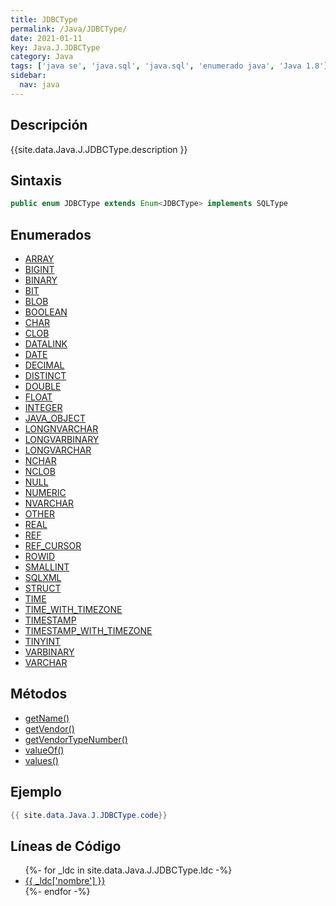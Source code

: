 ```yaml
---
title: JDBCType
permalink: /Java/JDBCType/
date: 2021-01-11
key: Java.J.JDBCType
category: Java
tags: ['java se', 'java.sql', 'java.sql', 'enumerado java', 'Java 1.8']
sidebar: 
  nav: java
---
```


## Descripción
{{site.data.Java.J.JDBCType.description }}

## Sintaxis
~~~java
public enum JDBCType extends Enum<JDBCType> implements SQLType
~~~

## Enumerados
* [ARRAY](/Java/JDBCType/ARRAY)
* [BIGINT](/Java/JDBCType/BIGINT)
* [BINARY](/Java/JDBCType/BINARY)
* [BIT](/Java/JDBCType/BIT)
* [BLOB](/Java/JDBCType/BLOB)
* [BOOLEAN](/Java/JDBCType/BOOLEAN)
* [CHAR](/Java/JDBCType/CHAR)
* [CLOB](/Java/JDBCType/CLOB)
* [DATALINK](/Java/JDBCType/DATALINK)
* [DATE](/Java/JDBCType/DATE)
* [DECIMAL](/Java/JDBCType/DECIMAL)
* [DISTINCT](/Java/JDBCType/DISTINCT)
* [DOUBLE](/Java/JDBCType/DOUBLE)
* [FLOAT](/Java/JDBCType/FLOAT)
* [INTEGER](/Java/JDBCType/INTEGER)
* [JAVA_OBJECT](/Java/JDBCType/JAVA_OBJECT)
* [LONGNVARCHAR](/Java/JDBCType/LONGNVARCHAR)
* [LONGVARBINARY](/Java/JDBCType/LONGVARBINARY)
* [LONGVARCHAR](/Java/JDBCType/LONGVARCHAR)
* [NCHAR](/Java/JDBCType/NCHAR)
* [NCLOB](/Java/JDBCType/NCLOB)
* [NULL](/Java/JDBCType/NULL)
* [NUMERIC](/Java/JDBCType/NUMERIC)
* [NVARCHAR](/Java/JDBCType/NVARCHAR)
* [OTHER](/Java/JDBCType/OTHER)
* [REAL](/Java/JDBCType/REAL)
* [REF](/Java/JDBCType/REF)
* [REF_CURSOR](/Java/JDBCType/REF_CURSOR)
* [ROWID](/Java/JDBCType/ROWID)
* [SMALLINT](/Java/JDBCType/SMALLINT)
* [SQLXML](/Java/JDBCType/SQLXML)
* [STRUCT](/Java/JDBCType/STRUCT)
* [TIME](/Java/JDBCType/TIME)
* [TIME_WITH_TIMEZONE](/Java/JDBCType/TIME_WITH_TIMEZONE)
* [TIMESTAMP](/Java/JDBCType/TIMESTAMP)
* [TIMESTAMP_WITH_TIMEZONE](/Java/JDBCType/TIMESTAMP_WITH_TIMEZONE)
* [TINYINT](/Java/JDBCType/TINYINT)
* [VARBINARY](/Java/JDBCType/VARBINARY)
* [VARCHAR](/Java/JDBCType/VARCHAR)

## Métodos
* [getName()](/Java/JDBCType/getName)
* [getVendor()](/Java/JDBCType/getVendor)
* [getVendorTypeNumber()](/Java/JDBCType/getVendorTypeNumber)
* [valueOf()](/Java/JDBCType/valueOf)
* [values()](/Java/JDBCType/values)

## Ejemplo
~~~java
{{ site.data.Java.J.JDBCType.code}}
~~~

## Líneas de Código
<ul>
{%- for _ldc in site.data.Java.J.JDBCType.ldc -%}
   <li>
       <a href="{{_ldc['url'] }}">{{ _ldc['nombre'] }}</a>
   </li>
{%- endfor -%}
</ul>
